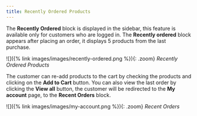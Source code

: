 ```yaml
---
title: Recently Ordered Products
---
```


The **Recently Ordered** block is displayed in the sidebar, this feature is available only for customers who are logged in. The **Recently ordered** block appears after placing an order, it displays 5 products from the last purchase.

![]({% link images/images/recently-ordered.png %}){: .zoom}
_Recently Ordered Products_

The customer can re-add products to the cart by checking the products and clicking on the **Add to Cart** button. You can also view the last order by clicking the **View all** button, the customer will be redirected to the **My account** page, to the **Recent Orders** block.

![]({% link images/images/my-account.png %}){: .zoom}
_Recent Orders_